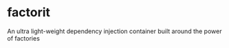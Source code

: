 factorit
========

An ultra light-weight dependency injection container built around the power of factories
